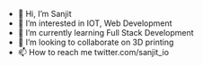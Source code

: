 - 👋 Hi, I’m Sanjit
- 👀 I’m interested in IOT, Web Development
- 🌱 I’m currently learning Full Stack Development
- 💞️ I’m looking to collaborate on 3D printing
- 📫 How to reach me twitter.com/sanjit_io

<!---
911Sanjit/911Sanjit is a ✨ special ✨ repository because its `README.md` (this file) appears on your GitHub profile.
You can click the Preview link to take a look at your changes.
--->
